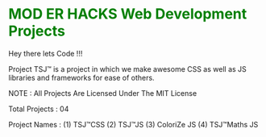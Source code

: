 # <h1 style="color : green">MOD ER HACKS Web Development Projects</h1>
Hey there lets Code !!!

Project TSJ™ is a project in which we make awesome CSS as well as JS libraries and frameworks for ease of others.

NOTE : All Projects Are Licensed Under The MIT License

Total Projects : 04

Project Names : 
(1) TSJ™CSS
(2) TSJ™JS
(3) ColoriZe JS
(4) TSJ™Maths JS


 
